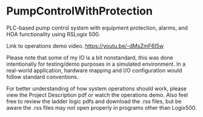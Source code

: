 # PumpControlWithProtection
PLC-based pump control system with equipment protection, alarms, and HOA functionality using RSLogix 500.

Link to operations demo video. https://youtu.be/-dMsZmF6I5w

Please note that some of my IO is a bit nonstandard, this was done intentionally for testing/demo purposes in a simulated environment. In a real-world application, hardware mapping and I/O configuration would follow standard conventions.

For better understanding of how system operations should work, please view the Project Description pdf or watch the operations demo.  Also feel free to review the ladder logic pdfs and download the .rss files, but be aware the .rss files may not open properly in programs other than Logix500. 

